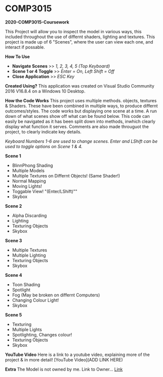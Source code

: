 # COMP3015
**2020-COMP3015-Coursework**

This Project will allow you to inspect the model in various ways, this included throughout the use of differnt shaders, lighting and textures. This project is made up of 6 "Scenes", where the user can view each one, and interact if possable.

**How To Use**
* **Navigate Scenes** >> *1, 2, 3, 4, 5 (Top Keyboard)*
* **Scene 1 or 4 Toggle** >> *Enter = On, Left Shift = Off*
* **Close Application** >> *ESC Key*

**Created Using?**
This application was created on Visual Studio Community 2016 V16.8.4 on a Windows 10 Desktop.

**How the Code Works**
This project uses multiple methods. objects, textures & Shaders. These have been combined in multiple ways, to produce differnt outcomes/styles. The code works but displaying one scene at a time. A run down of what scenes show off what can be found below. This code can easily be navigated as it has been split down into methods, inwhich clearly display what function it serves. Comments are also made througuot the project, to clearly indicate key details.

*Keyboard Numbers 1-6 are used to change scenes. Enter and LShift can be used to toggle options on Scene 1 & 4.*

**Scene 1**
* BlinnPhong Shading
* Multiple Models
* Multiple Textures on Differnt Objects! (Same Shader!)
* Normal Mapping
* Moving Lights!
* Toggable View! "(Enter/LShift)""
* Skybox

**Scene 2**
* Alpha Discarding
* Lighting
* Texturing Objects
* Skybox

**Scene 3**
* Multiple Textures
* Multiple Lighting
* Texturing Objects
* Skybox

**Scene 4**
* Toon Shading
* Spotlight
* Fog (May be broken on differnt Computers)
* Changing Colour Light!
* Skybox

**Scene 5**
* Texturing
* Multiple Lights
* Spotlighting, Changes colour!
* Texturing Objects
* Skybox

**YouTube Video**
Here is a link to a youtube video, explaining more of the project & in more detail!
[YouTube Video](ADD LINK HERE)

**Extra**
The Model is not owned by me. Link to Owner...
[Link](https://sketchfab.com/bumstrum)